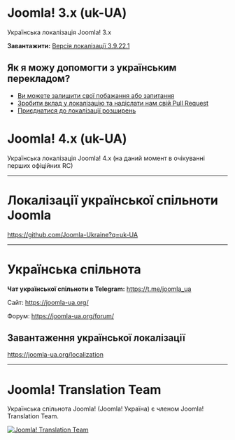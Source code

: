 # Joomla! 3.x (uk-UA)
Українська локалізація Joomla! 3.x

**Завантажити:** [Версія локалізації 3.9.22.1](http://joomlacode.org/gf/download/frsrelease/17504/165785/uk-UA_joomla_lang_full_3.9.22v1.zip)

## Як я можу допомогти з українським перекладом?
* [Ви можете залишити свої побажання або запитання](https://github.com/Joomla-Ukraine/uk-UA/issues)
* [Зробити вклад у локалізацію та надіслати нам свій Pull Request](https://github.com/Joomla-Ukraine/uk-UA/pulls)
* [Приєднатися до локалізації розширень](https://github.com/Joomla-Ukraine?q=uk-UA)

# Joomla! 4.x (uk-UA)
Українська локалізація Joomla! 4.x (на даний момент в очікуванні перших офіційних RC)

---
# Локалізації української спільноти Joomla

https://github.com/Joomla-Ukraine?q=uk-UA

---

# Українська спільнота

**Чат української спільноти в Telegram:** https://t.me/joomla_ua

Сайт: https://joomla-ua.org/

Форум: https://joomla-ua.org/forum/

## Завантаження української локалізації

https://joomla-ua.org/localization

---

# Joomla! Translation Team

Українська спільнота Joomla! (Joomla! Україна) є членом Joomla! Translation Team.

[![Joomla! Translation Team](https://joomla-ua.org/images/joomla_transteam_sm.png)](https://community.joomla.org/translations/joomla-3-translations/ukrainian-translation.html)

